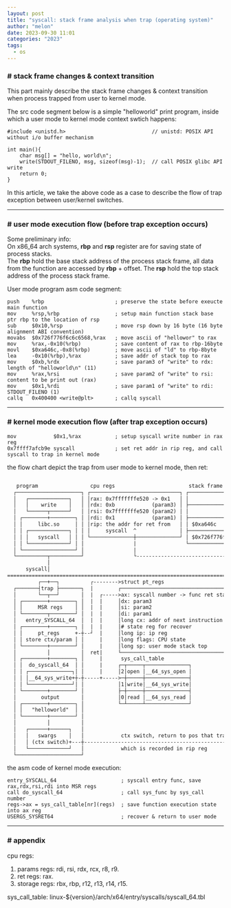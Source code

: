 ```yaml
---
layout: post
title: "syscall: stack frame analysis when trap (operating system)"
author: "melon"
date: 2023-09-30 11:01
categories: "2023"
tags:
  - os
---
```


### # stack frame changes & context transition
This part mainly describe the stack frame changes & context transition when process trapped from user to kernel mode.

The src code segment below is a simple "helloworld" print program, inside which a user mode to kernel mode context swtich happens:
```text
#include <unistd.h>                            // unistd: POSIX API without i/o buffer mechanism

int main(){
    char msg[] = "hello, world\n";
    write(STDOUT_FILENO, msg, sizeof(msg)-1);  // call POSIX glibc API write
    return 0;
}
```
In this article, we take the above code as a case to describe the flow of trap exception between user/kernel switches.  

<hr>

### # user mode execution flow (before trap exception occurs)
Some preliminary info:  
On x86_64 arch systems, __rbp__ and __rsp__ register are for saving state of process stacks.  
The __rbp__ hold the base stack address of the process stack frame, all data from the function are accessed by __rbp__ + offset.
The __rsp__ hold the top stack address of the process stack frame.

User mode program asm code segment:
```text
push    %rbp                       ; preserve the state before exeucte main function
mov     %rsp,%rbp                  ; setup main function stack base ptr rbp to the location of rsp
sub     $0x10,%rsp                 ; move rsp down by 16 byte (16 byte alignment ABI convention)
movabs  $0x726f776f6c6c6568,%rax   ; move ascii of "hellowor" to rax
mov     %rax,-0x10(%rbp)           ; save content of rax to rbp-16byte
movl    $0xa646c,-0x8(%rbp)        ; move ascii of "ld" to rbp-8byte
lea     -0x10(%rbp),%rax           ; save addr of stack top to rax
mov     $0xb,%rdx                  ; save param3 of "write" to rdx: length of "helloworld\n" (11)
mov     %rax,%rsi                  ; save param2 of "write" to rsi: content to be print out (rax)
mov     $0x1,%rdi                  ; save param1 of "write" to rdi: STDOUT_FILENO (1)
callq   0x400400 <write@plt>       ; callq syscall
```

<hr>

### # kernel mode execution flow (after trap exception occurs)
```text
mov            $0x1,%rax           ; setup syscall write number in rax reg
0x7ffff7afcb9e syscall             ; set ret addr in rip reg, and call syscall to trap in kernel mode
```                           
the flow chart depict the trap from user mode to kernel mode, then ret:
```txt

   program                 cpu regs                        stack frame addr model
  ┌─────────────────────┐ ┌─────────────────────────────┐ ┌─────────────────────┐                 
  │   ┌─────────────┐   │ │rax: 0x7fffffffe520 -> 0x1   │ │                     │ 0x7fffffffe538  
  │   │    write    │   │ │rdx: 0xb            (param3) │ ├─────────────────────┤                 
  │   └──────┬──────┘   │ │rsi: 0x7fffffffe520 (param2) │ │                     │ 0x7fffffffe530 (rbp = prev rsp)
  │ ┌────────+────────┐ │ │rdi: 0x1            (param1) │ ├─────────────────────┤                 
  │ │     libc.so     │ │ │rip: the addr for ret from   │ │ $0xa646c            │ 0x7fffffffe528 (rbp-8byte)
  │ │ ┌─────────────┐ │ │ │     syscall  ^              │ ├─────────────────────┤                 
  │ │ │   syscall   │ │ │ └──────────────┼──────────────┘ │ $0x726f776f6c6c6568 │ 0x7fffffffe520 (rsp = rbp-16byte)
  │ │ └─────────────┘ │ │                |                └─────────────────────┘                 
  │ └─────────────────┘ │                |
  └──────────┬──────────┘                └----------------------------------------------┐
             │                                                                          |
      syscall│                                                                          |                user space
========================================================================================|==========================
          ┌──+──┐          ┌-------->struct pt_regs                                     |              kernel space
  ┌───────┤trap ├───────┐  |        ┌────────────────────────────────────┐              |
  │       └──┬──┘       │  |  ┌----->ax: syscall number -> func ret state│              |
  │ ┌────────+────────┐ │  |  |     │dx: param3                          │              |
  │ │     MSR regs    │ │  |  |     │si: param2                          │              |
  │ └────────┬────────┘ │  |  |     │di: param1                          │              |
  │   entry_SYSCALL_64  │  |  |     │long cx: addr of next instruction   │              |
  │ ┌────────+────────┐ │  |  |     │# state reg for recover             │              |
  │ │     pt_regs     +-┼--┘  |     │long ip: ip reg                     │              |
  │ │ store ctx/param │ │     |     │long flags: CPU state               │              |
  │ └────────+────────┘ │     |     │long sp: user mode stack top        │              |
  │          │          │  ret|     └────────────────────────────────────┘              |
  │ ┌────────+────────┐ │     |      sys_call_table                                     |
  │ │  do_syscall_64  │ │     |     ┌─┬─────┬──────────────┐                            |
  │ │ ┌──────────────┐│ │     |     │2│open │__64_sys_open │                            |
  │ │ │__64_sys_write+┼-┼-----+----->─┼─────┼──────────────┤                            |
  │ │ └──────────────┘│ │           │1│write│__64_sys_write│                            |
  │ └────────+────────┘ │           ├─┼─────┼──────────────┤                            |
  │        output       │           │0│read │__64_sys_read │                            |
  │ ┌────────+────────┐ │           └─┴─────┴──────────────┘                            |
  │ │   "helloworld"  │ │                                                               |
  │ └────────+────────┘ │                                                               |
  │          │          │                                                               |
  │   ┌──────+──────┐   │                                                               |
  │   │   swargs    │   │            ctx switch, return to pos that trap into sys,      |
  │   │ (ctx switch)+---┼---------------------------------------------------------------┘
  │   └─────────────┘   │            which is recorded in rip reg
  └─────────────────────┘

```                       
the asm code of kernel mode execution:
```text                   
entry_SYSCALL_64                     ; syscall entry func, save rax,rdx,rsi,rdi into MSR regs
call do_syscall_64                   ; call sys_func by sys_call number
regs->ax = sys_call_table[nr](regs)  ; save function execution state into ax reg
USERGS_SYSRET64                      ; recover & return to user mode
```

<hr>

### # appendix
cpu regs:  
1) params regs: rdi, rsi, rdx, rcx, r8, r9.  
2) ret regs: rax.  
3) storage regs: rbx, rbp, r12, r13, r14, r15.

sys_call_table: linux-${version}/arch/x64/entry/syscalls/syscall_64.tbl

